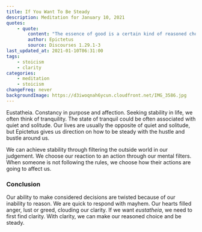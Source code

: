 ```yaml
---
title: If You Want To Be Steady
description: Meditation for January 10, 2021
quotes: 
    - quote:
        content: "The essence of good is a certain kind of reasoned choice; just as the essence of evil is another kind. What about externals, then? They are only the raw material for our reasoned choice, which finds its own good or evil in working with them. How will it find the good? Not by marveling at the material! For if judgments about the material are straight that makes our choices good, but if those judgments are twisted, our choices turn bad."
        author: Epictetus
        source: Discourses 1.29.1-3
last_updated_at: 2021-01-10T06:31:00
tags:
    - stoicism
    - clarity
categories:
    - meditation
    - stoicism
changeFreq: never
backgroundImage: https://d3iwoqnah6ycun.cloudfront.net/IMG_3586.jpg
---
```


Eustatheia. Constancy in purpose and affection. Seeking stability in life, we often think of tranquility. The state of 
tranquil could be often associated with quiet and solitude. Our lives are usually the opposite of quiet and solitude, 
but Epictetus gives us direction on how to be steady with the hustle and bustle around us.

We can achieve stability through filtering the outside world in our judgement. We choose our reaction to an action 
through our mental filters. When someone is not following the rules, we choose how their actions are going to affect us.

### Conclusion

Our ability to make considered decisions are twisted because of our inability to reason. We are quick to respond with 
mayhem. Our hearts filled anger, lust or greed, clouding our clarity. If we want *eustatheia*, we need to first find 
clarity. With clarity, we can make our reasoned choice and be steady.
